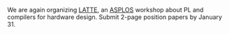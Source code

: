 We are again organizing [LATTE][], an [ASPLOS][] workshop about PL and compilers for hardware design. Submit 2-page position papers by January 31.

[latte]: https://capra.cs.cornell.edu/latte25/
[asplos]: https://asplos-conference.org
